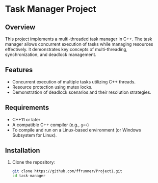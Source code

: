 # Task Manager Project

## Overview
This project implements a multi-threaded task manager in C++. The task manager allows concurrent execution of tasks while managing resources effectively. It demonstrates key concepts of multi-threading, synchronization, and deadlock management.

## Features
- Concurrent execution of multiple tasks utilizing C++ threads.
- Resource protection using mutex locks.
- Demonstration of deadlock scenarios and their resolution strategies.

## Requirements
- C++11 or later
- A compatible C++ compiler (e.g., `g++`)
- To compile and run on a Linux-based environment (or Windows Subsystem for Linux).

## Installation
1. Clone the repository:
   ```bash
   git clone https://github.com/ffrunner/Project1.git
   cd task-manager
